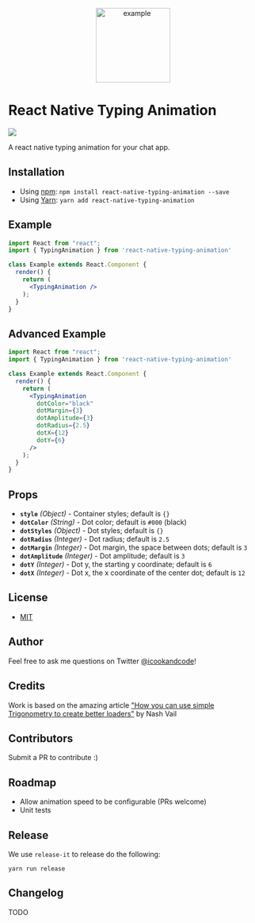 <p align="center">
  <img src="https://user-images.githubusercontent.com/3059371/49334754-3c9dfe00-f5ab-11e8-8885-0192552d12a1.gif" alt="example" height="150"/>
</p>

# React Native Typing Animation
<p>
  <a title='License' href="https://github.com/watadarkstar/react-native-typing-animation/blob/master/LICENSE" height="18">
    <img src='https://img.shields.io/badge/license-MIT-blue.svg' />
  </a>
</p>
A react native typing animation for your chat app.

## Installation

* Using [npm](https://www.npmjs.com/#getting-started): `npm install react-native-typing-animation --save`
* Using [Yarn](https://yarnpkg.com/): `yarn add react-native-typing-animation`

## Example

```jsx
import React from "react";
import { TypingAnimation } from 'react-native-typing-animation'

class Example extends React.Component {
  render() {
    return (
      <TypingAnimation />
    );
  }
}
```

## Advanced Example

```jsx
import React from "react";
import { TypingAnimation } from 'react-native-typing-animation'

class Example extends React.Component {
  render() {
    return (
      <TypingAnimation 
        dotColor="black"
        dotMargin={3}
        dotAmplitude={3}
        dotRadius={2.5}
        dotX={12}
        dotY={6}
      />
    );
  }
}
```

## Props

* **`style`** _(Object)_ - Container styles; default is `{}`
* **`dotColor`** _(String)_ - Dot color; default is `#000` (black)
* **`dotStyles`** _(Object)_ - Dot styles; default is `{}`
* **`dotRadius`** _(Integer)_ - Dot radius; default is `2.5`
* **`dotMargin`** _(Integer)_ - Dot margin, the space between dots; default is `3`
* **`dotAmplitude`** _(Integer)_ - Dot amplitude; default is `3`
* **`dotY`** _(Integer)_ - Dot y, the starting y coordinate; default is `6`
* **`dotX`** _(Integer)_ - Dot x, the x coordinate of the center dot; default is `12`

## License

* [MIT](LICENSE)

## Author

Feel free to ask me questions on Twitter [@icookandcode](https://www.twitter.com/icookandcode)!

## Credits

Work is based on the amazing article ["How you can use simple Trigonometry to create better loaders"](https://uxdesign.cc/how-you-can-use-simple-trigonometry-to-create-better-loaders-32a573577eb4) by Nash Vail

## Contributors

Submit a PR to contribute :)

## Roadmap

* Allow animation speed to be configurable (PRs welcome)
* Unit tests

## Release

We use `release-it` to release do the following:

```
yarn run release
```

## Changelog

TODO
